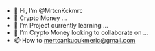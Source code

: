 - 👋 Hi, I’m @MrtcnKckmrc
- 👀  Crypto Money ...
- 🌱  I’m Project currently learning ...
- 💞️  I’m Crypto Money looking to collaborate on ...
- 📫  How to  mertcankucukmeric@gmail.com

<!---
MrtcnKckmrc/MrtcnKckmrc is a ✨ special ✨ repository because its `README.md` (this file) appears on your GitHub profile.
You can click the Preview link to take a look at your changes.
--->
